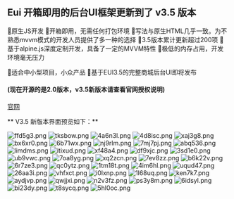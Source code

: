 ## Eui 开箱即用的后台UI框架更新到了 v3.5 版本

🚀原生JS开发
🚀开箱即用，无需任何打包环境
🚀写法与原生HTML几乎一致。为不熟悉mvvm模式的开发人员提供了多一种的选择
🚀3.5版本累计更新超过200项
🚀基于alpine.js深度定制开发，具备了一定的MVVM特性
🚀极低的内存占用，开发环境毫无压力

🌻适合中小型项目，小众产品
🌻基于EUI3.5的完整商城后台UI即将发布

#### (现在开源的是2.0版本，v3.5新版本请查看官网授权说明)

[官网](http://www.eui6.com)

 ** V3.5 新版本界面预览如下：** 
 
 ![ffd5g3.png](https://files.catbox.moe/ffd5g3.png)
 ![tksbow.png](https://files.catbox.moe/tksbow.png)
 ![4a6n3l.png](https://files.catbox.moe/4a6n3l.png)
 ![4d8isc.png](https://files.catbox.moe/4d8isc.png)
 ![xaj3g8.png](https://files.catbox.moe/xaj3g8.png)
 ![bx6xr0.png](https://files.catbox.moe/bx6xr0.png)
 ![6b71wx.png](https://files.catbox.moe/6b71wx.png)
 ![nj9rlm.png](https://files.catbox.moe/nj9rlm.png)
 ![7mj7pj.png](https://files.catbox.moe/7mj7pj.png)
 ![abq536.png](https://files.catbox.moe/abq536.png)
 ![limdms.png](https://files.catbox.moe/limdms.png)
 ![itixud.png](https://files.catbox.moe/itixud.png)
 ![xf48a4.png](https://files.catbox.moe/xf48a4.png)
 ![df9xjc.png](https://files.catbox.moe/df9xjc.png)
 ![3sd1e0.png](https://files.catbox.moe/3sd1e0.png)
 ![ub9vwc.png](https://files.catbox.moe/ub9vwc.png)
 ![7oa8yg.png](https://files.catbox.moe/7oa8yg.png)
 ![xq2zcn.png](https://files.catbox.moe/xq2zcn.png)
 ![7ev8zz.png](https://files.catbox.moe/7ev8zz.png)
 ![b6k22v.png](https://files.catbox.moe/b6k22v.png)
 ![6r7ze3.png](https://files.catbox.moe/6r7ze3.png)
 ![qc0ytz.png](https://files.catbox.moe/qc0ytz.png)
 ![1tm18t.png](https://files.catbox.moe/1tm18t.png)
 ![4im6hl.png](https://files.catbox.moe/4im6hl.png)
 ![uqud47.png](https://files.catbox.moe/uqud47.png)
 ![26aa3i.png](https://files.catbox.moe/26aa3i.png)
 ![vhfxct.png](https://files.catbox.moe/vhfxct.png)
 ![i0lxnp.png](https://files.catbox.moe/i0lxnp.png)
 ![1l68uq.png](https://files.catbox.moe/1l68uq.png)
 ![ken7k7.png](https://files.catbox.moe/ken7k7.png)
 ![aydjvp.png](https://files.catbox.moe/aydjvp.png)
 ![qwjjxi.png](https://files.catbox.moe/qwjjxi.png)
 ![n2v3fz.png](https://files.catbox.moe/n2v3fz.png)
 ![ps3y8m.png](https://files.catbox.moe/ps3y8m.png)
 ![6idsyl.png](https://files.catbox.moe/6idsyl.png)
 ![bi23dy.png](https://files.catbox.moe/bi23dy.png)
 ![t8sycq.png](https://files.catbox.moe/t8sycq.png)
 ![5hl0oc.png](https://files.catbox.moe/5hl0oc.png)

